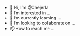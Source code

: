 - 👋 Hi, I’m @Chejerla
- 👀 I’m interested in ...
- 🌱 I’m currently learning ...
- 💞️ I’m looking to collaborate on ...
- 📫 How to reach me ...

<!---
Chejerla/Chejerla is a ✨ special ✨ repository because its `README.md` (this file) appears on your GitHub profile.
You can click the Preview link to take a look at your changes.
--->
